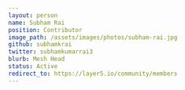 ```yaml
---
layout: person
name: Subham Rai
position: Contributor
image_path: /assets/images/photos/subham-rai.jpg
github: subhamkrai
twitter: subhamkumarrai3
blurb: Mesh Head
status: Active
redirect_to: https://layer5.io/community/members
---
```


